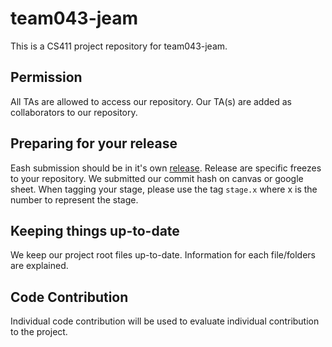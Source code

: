 ﻿# team043-jeam
This is a CS411 project repository for team043-jeam. 

## Permission
All TAs are allowed to access our repository. Our TA(s) are added as collaborators to our repository.

## Preparing for your release
Eash submission should be in it's own [release](https://docs.github.com/en/repositories/releasing-projects-on-github/about-releases). Release are specific freezes to your repository. We submitted our commit hash on canvas or google sheet. When tagging your stage, please use the tag `stage.x` where x is the number to represent the stage.

## Keeping things up-to-date
We keep our project root files up-to-date. Information for each file/folders are explained.

## Code Contribution
Individual code contribution will be used to evaluate individual contribution to the project.
